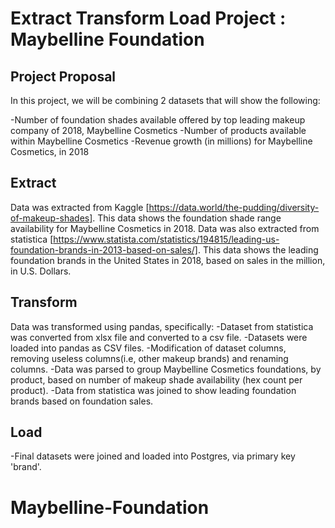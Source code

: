 # Extract Transform Load Project : Maybelline Foundation 


## Project Proposal

In this project, we will be combining 2 datasets that will show the following:

-Number of foundation shades available offered by top leading makeup company of 2018, Maybelline Cosmetics
-Number of products available within Maybelline Cosmetics
-Revenue growth (in millions) for Maybelline Cosmetics, in 2018

## Extract
Data was extracted from Kaggle [https://data.world/the-pudding/diversity-of-makeup-shades]. This data shows the foundation shade range availability for Maybelline Cosmetics in 2018. 
Data was also extracted from statistica [https://www.statista.com/statistics/194815/leading-us-foundation-brands-in-2013-based-on-sales/]. This data shows the leading foundation brands in the United States in 2018, based on sales in the million, in U.S. Dollars. 

## Transform
Data was transformed using pandas, specifically:
-Dataset from statistica was converted from xlsx file and converted to a csv file.
-Datasets were loaded into pandas as CSV files.
-Modification of dataset columns, removing useless columns(i.e, other makeup brands) and renaming columns.
-Data was parsed to group Maybelline Cosmetics foundations, by product, based on number of makeup shade availability (hex count per product).
-Data from statistica was joined to show leading foundation brands based on foundation sales.


## Load

-Final datasets were joined and loaded into Postgres, via primary key 'brand'.
# Maybelline-Foundation
